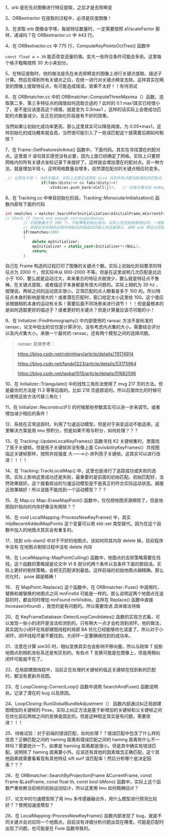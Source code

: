 1、orb 是在先对图像进行特征提取，之后才是去除畸变

2、ORBextractor 在提取的过程中，必须是灰度图像！

3、在求取 orb 图像金字塔，每层特征数量时，一定需要按照 a1/scaleFactor 那样，递减吗？在 ORBextractor.cc 中 443 行。

4、在 ORBextractor.cc 中 775 行，ComputeKeyPointsOctTree() 函数中

`const float w = 30` 能否改变适量的值。变大一些符合条件可能会多些。这里每个格子粗略按照 30 大小来划分。

5、在特征提取时，他的做法是先在未去除畸变的图像上进行关键点提取、描述子计算。然后在得到所有关键点之后，在统一进行对关键点畸变去除。这样其实在畸变的图像上提取特征点，有可能造成错误。效果不太好！！有待测试

6、在 ORBmatcher.cc 中的 ORBmatcher::ComputeThreeMaxima（）函数，选取第二多、第三多特征点的阈值如何选取合适的？此时的 0.1 max1其实已经很小了，是不是应该提高这个阈值，就是变为 0.3max1 ，这样的话实际上会使成功匹配的点数量减少。反正在初始化阶段是有不好的效果。

当然如果让初始化成功率更高，那么这里其实可以降低阈值，为 0.05*max1，这样初始化的成功概率就会高，当然很可能引入了一些误匹配这个就需要后期如何剔除？

7、在 Frame::GetFeaturesInArea() 函数中，下面代码。其实在寻找潜在的配对点。这里面 if  语句其实感觉没有必要，因为上面已经确定了网格。实际上只要把网格内的所有关键点坐标记录下来就好了。这样就会增加潜在的配对点。另一种方法，就是增加半径 r。这样网格数量会增多，自然潜在配对的关键点相应的变多。

```c++
 // 记录在半径 r 内的关键点，实际上这里应该把在 Grid 内的所有点都当做潜在的匹配点
                if(fabs(distx)<r && fabs(disty)<r)
                    vIndices.push_back(vCell[j]);   // 记录关键点在 mvKeysUn 中的序号
```

8、在 Tracking.cc 中单目初始化阶段，Tracking::MonocularInitialization() 函数内部有下面的代码

```c++
int nmatches = matcher.SearchForInitialization(mInitialFrame,mCurrentFrame,mvbPrevMatched,mvIniMatches,100);    
// Check if there are enough correspondences
        // 匹配数量大于 100 个，才能算是初始化成功，实际上在初始提取特征时。一般都是在 1000多个特征点，
        // 但是在实际跑的过程中初始化阶段成功匹配上的还是很少。说明 orb 特征点还是存在很大的变数。也许是描述子本身不太好，或者关键点不鲁棒
        if(nmatches<100)
        {
            delete mpInitializer;
            mpInitializer = static_cast<Initializer*>(NULL);
            return;
        }
```

自己在 Frame 构造的过程打印了图像的关键点个数。实际上初始化阶段要求的特征点为 2000 个，但实际中从 900-2000 不等。但是在这里说明几次匹配是远远小于 100，要么就是运动过大，本来重合的特征点就很少，要么就是特征点不鲁棒，在关键点提取，或者描述子本身都是有很大问题的。实际上相机为 30 hz ，按理说。两帧之间的运动其实很小。正常匹配的点人眼看是多于 100 的。所以特征点本身的影响是很大的！或者潜在匹配时，窗口给定太小这里给 100。这个值应该根据相机本身的运动有关系！需要后面不同场景来进行调节！！！但是最根本的是如何选取更好的描述子？或者更好的关键点？但是计算量应该尽可能的小！

9、在 Initializer::FindHomography() 中内部使用的 ransac 方法不是标准的 ransac，论文中给出的仅仅是计算评分。没有考虑内点集的大小。需要结合评分以及内点集大小。来做一个最优的 ransac。还有两个模型之间的选择问题。

> ransac 具体参考：
>
> https://blog.csdn.net/robinhjwy/article/details/79174914
>
> https://blog.csdn.net/fandq1223/article/details/53175964
>
> https://blog.csdn.net/laobai1015/article/details/51682596

10、在 Initializer::Triangulate() 中的线性三角形法使用了 mvg 217 页的方法。但是最优的方法是 11.3 等等后面的。比如 218 页底部说的。所以后面优化的时候可以使用这些方法代替三角化！

11、在 Initializer::ReconstructF() 的时候那些参数其实可以进一步来调节。或者增加减少相应的条件！

12、系统在正常追踪时。利用了匀速运动模型，但是对于突变运动不能适用，这里解决方案是用 imu 预积分，但是如果不用与积分，如何处理？？？

13、在 Tracking::UpdateLocalKeyFrames() 函数寻找 K2 关键帧集时。里面找了孩子关键帧。但是孩子关键帧并没有像上面 CovisibilityKeyFrames(）共视图临近关键帧那样，按照共视强度 大--->小 排列孩子关键帧。这其实可以进行改进！！！！

14、在 Tracking::TrackLocalMap() 中，这里也是进行了追踪成功或失败的选项。实际上影响这里成功还是失败，最重要的是前面的初始匹配。初始匹配好，当然效果就好。这个就看假设的匀速运动模型是不是真正的符合实际运动状态。越接近效果越好！所以说能不能找到一个运动模型？？？

15、在 Map.cc  Map::EraseMapPoint() 函数中，仅仅把地图资源擦除了。但是地图指针指向的内存好像没有擦除？？

16、在 void LocalMapping::ProcessNewKeyFrame() 中，其实 mlpRecentAddedMapPoints 这个变量可以用 std::set 类型替代。因为在这个函数中加入的地图点其实会有重复的。

17、找到 orb-slam2 中对于不好的地图点，该如何将其内存 delete 掉。目前程序中没有 在地图点剔除过程中没有 delete 内存

18、在 LocalMapping::MapPointCulling() 函数中，地图点的去除策略需要在找找。这个函数的策略就是论文中 VI B 部分的两个条件以及条件下面的那段话。实际上更好的剔除策略，会把无匹配讲到最低。这样前端的初始地图点越精确。那么优化时， pose 越是精确！

19、 在 MapPoint::Replace() 这个函数中，在 ORBmatcher::Fuse() 中调用时，替换和被替换的地图点之间 mnFirstId 可能是一样的。那么说明这两个地图点在追踪的时，都会同时增加 mnFound mnVisible。这样在 Replace() 函数中直接 Increase(nfound) ，我觉的是有问题的。所以需要改进.具体做法待做

20、在 KeyFrameDatabase::DetectLoopCandidates() 函数的实现方式看，可以发现一些小的闭环是没法检测到的。只有稍大一点才会检测到闭环。他的做法，其实因为小闭环在局部建图线程的局部 BA 优化已经能够优化误差了。所以对于小闭环。闭环线程尽量不要找到。大闭环一定要确保找到的成功率。

21、注意在计算 sim3() 时，相似变换其实也会影响平移向量。所以与刚体 T 投影地图点到相机坐标系还是有区别的。有些点 T 变换可能是在图像上，但是用相似闭环可能就不在了。 

22、在局部建图线程中，当前正在处理的关键帧的临近关键帧在找到新的匹配时，都没有更新共视图。

23、在 LoopClosing::CorrectLoop() 函数中调用 SearchAndFuse() 函数说明处。记录了潜在的 bug 以及原因。

24、LoopClosing::RunGlobalBundleAdjustment（） 函数内部通过纠正局部建图增加的关键帧的 Pose。实际上纠正方法是基于新增加的关键帧和父关键帧之间在优化前后两帧之间的变换是固定的。但是这种假定其实是有问题。需要改进！！！

25、待做试验：对于前端的错误匹配，如何处理？？错误匹配中包含了什么样的信息？正确匹配之间的 haming 距离和错误匹配之间的 haming 距离有什么不一样吗？需要统计一下。如果是 hamiing 距离都是很小。但是其中确实有错误匹配。说明除了 haming 距离要小外。应该还有其他的因素暗含正确匹配。这个其他因素就需要看看现有其他特征 sift surf 误匹配率！然后分析哪个是决定因素？？？

26、在 ORBmatcher::SearchByProjection(Frame &CurrentFrame, const Frame &LastFrame, const float th, const bool bMono) 函数中，实际上这个函数严重依赖当前帧的初始运动估计，所以这里用 Imu 如何精确估计？

27、论文中的匀速模型除了用 Imu 多传感器融合外，用什么模型进行预测比较好？？使用加速度模型？

28、在   LocalMapping::ProcessNewKeyFrame() 函数内部发现了 bug，就是不同关键点会对应同一个地图点，目前没有详细分析问题出现在哪里。可能是匹配时出现了问题，也可能是在 Fuse 函数导致的。